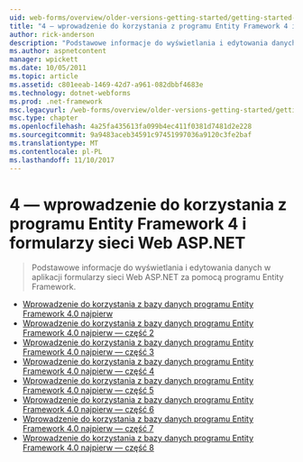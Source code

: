 ```yaml
---
uid: web-forms/overview/older-versions-getting-started/getting-started-with-ef/index
title: "4 — wprowadzenie do korzystania z programu Entity Framework 4 i formularzy sieci Web programu ASP.NET | Dokumentacja firmy Microsoft"
author: rick-anderson
description: "Podstawowe informacje do wyświetlania i edytowania danych w aplikacji formularzy sieci Web ASP.NET za pomocą programu Entity Framework."
ms.author: aspnetcontent
manager: wpickett
ms.date: 10/05/2011
ms.topic: article
ms.assetid: c801eeab-1469-42d7-a961-082dbbf4683e
ms.technology: dotnet-webforms
ms.prod: .net-framework
msc.legacyurl: /web-forms/overview/older-versions-getting-started/getting-started-with-ef
msc.type: chapter
ms.openlocfilehash: 4a25fa435613fa099b4ec411f0381d7481d2e228
ms.sourcegitcommit: 9a9483aceb34591c97451997036a9120c3fe2baf
ms.translationtype: MT
ms.contentlocale: pl-PL
ms.lasthandoff: 11/10/2017
---
```

<a name="aspnet-4---getting-started-with-entity-framework-4-and-web-forms"></a>4 — wprowadzenie do korzystania z programu Entity Framework 4 i formularzy sieci Web ASP.NET
====================
> Podstawowe informacje do wyświetlania i edytowania danych w aplikacji formularzy sieci Web ASP.NET za pomocą programu Entity Framework.


- [Wprowadzenie do korzystania z bazy danych programu Entity Framework 4.0 najpierw](the-entity-framework-and-aspnet-getting-started-part-1.md)
- [Wprowadzenie do korzystania z bazy danych programu Entity Framework 4.0 najpierw — część 2](the-entity-framework-and-aspnet-getting-started-part-2.md)
- [Wprowadzenie do korzystania z bazy danych programu Entity Framework 4.0 najpierw — część 3](the-entity-framework-and-aspnet-getting-started-part-3.md)
- [Wprowadzenie do korzystania z bazy danych programu Entity Framework 4.0 najpierw — część 4](the-entity-framework-and-aspnet-getting-started-part-4.md)
- [Wprowadzenie do korzystania z bazy danych programu Entity Framework 4.0 najpierw — część 5](the-entity-framework-and-aspnet-getting-started-part-5.md)
- [Wprowadzenie do korzystania z bazy danych programu Entity Framework 4.0 najpierw — część 6](the-entity-framework-and-aspnet-getting-started-part-6.md)
- [Wprowadzenie do korzystania z bazy danych programu Entity Framework 4.0 najpierw — część 7](the-entity-framework-and-aspnet-getting-started-part-7.md)
- [Wprowadzenie do korzystania z bazy danych programu Entity Framework 4.0 najpierw — część 8](the-entity-framework-and-aspnet-getting-started-part-8.md)
